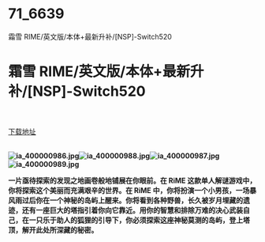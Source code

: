 # 71_6639
霜雪 RIME/英文版/本体+最新升补/[NSP]-Switch520
# 霜雪 RIME/英文版/本体+最新升补/[NSP]-Switch520
 <br/></br>
[下载地址](https://www.switch520.cc/article/6639 "下载地址")
<br/></br>

<p><span><strong><img src="https://www.switch520.cc/muke_img/upload_art_20201017-3_9ca64d727826d4e719cd8a5419998409.jpg" alt="ia_400000986.jpg" title="ia_400000986.jpg"><img src="https://www.switch520.cc/muke_img/upload_art_20201017-3_42618fc4755cc1ea090c1facda58f823.jpg" alt="ia_400000988.jpg" title="ia_400000988.jpg"><img src="https://www.switch520.cc/muke_img/upload_art_20201017-3_94e3ee45bcd955563ced3240d85c35ba.jpg" alt="ia_400000987.jpg" title="ia_400000987.jpg"><img src="https://www.switch520.cc/muke_img/upload_art_20201017-3_0d9246fae5a46a17665a6df0a8781b77.jpg" alt="ia_400000989.jpg" title="ia_400000989.jpg"> &nbsp; <br></strong></span></p>
<p><span><strong>一片亟待探索的发现之地画卷般地铺展在你眼前。在 RiME 这款单人解谜游戏中，你将探索这个美丽而充满艰辛的世界。在 RiME 中，你将扮演一个小男孩，一场暴风雨过后你在一个神秘的岛屿上醒来。你将看到各种野兽，长久被岁月埋藏的遗迹，还有一座巨大的塔指引着你向它靠近。用你的智慧和排除万难的决心武装自己，在一只乐于助人的狐狸的引导下，你必须探索这座神秘莫测的岛屿，登上塔顶，解开此处所深藏的秘密。</strong></span></p>
<p></p>
